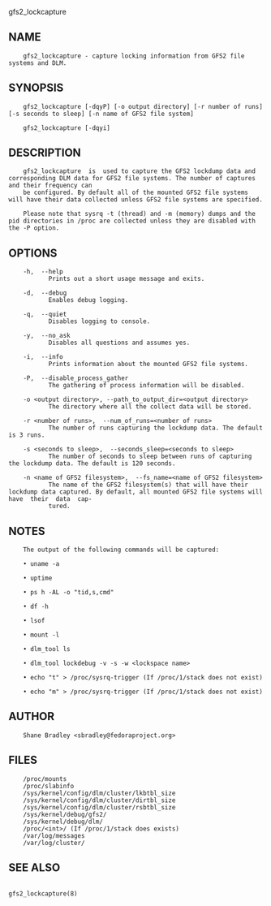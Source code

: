   gfs2_lockcapture
 
## NAME
        gfs2_lockcapture - capture locking information from GFS2 file systems and DLM.
 
## SYNOPSIS
        gfs2_lockcapture [-dqyP] [-o output directory] [-r number of runs] [-s seconds to sleep] [-n name of GFS2 file system]
 
        gfs2_lockcapture [-dqyi]
 
## DESCRIPTION
        gfs2_lockcapture  is  used to capture the GFS2 lockdump data and corresponding DLM data for GFS2 file systems. The number of captures and their frequency can
        be configured. By default all of the mounted GFS2 file systems will have their data collected unless GFS2 file systems are specified.
 
        Please note that sysrq -t (thread) and -m (memory) dumps and the pid directories in /proc are collected unless they are disabled with the -P option.
 
## OPTIONS
        -h,  --help
               Prints out a short usage message and exits.
 
        -d,  --debug
               Enables debug logging.
 
        -q,  --quiet
               Disables logging to console.
 
        -y,  --no_ask
               Disables all questions and assumes yes.
 
        -i,  --info
               Prints information about the mounted GFS2 file systems.
 
        -P,  --disable_process_gather
               The gathering of process information will be disabled.
 
        -o <output directory>, --path_to_output_dir=<output directory>
               The directory where all the collect data will be stored.
 
        -r <number of runs>,  --num_of_runs=<number of runs>
               The number of runs capturing the lockdump data. The default is 3 runs.
 
        -s <seconds to sleep>,  --seconds_sleep=<seconds to sleep>
               The number of seconds to sleep between runs of capturing the lockdump data. The default is 120 seconds.
 
        -n <name of GFS2 filesystem>,  --fs_name=<name of GFS2 filesystem>
               The name of the GFS2 filesystem(s) that will have their lockdump data captured. By default, all mounted GFS2 file systems will have  their  data  cap‐
               tured.
 
## NOTES
        The output of the following commands will be captured:
 
        • uname -a
 
        • uptime
 
        • ps h -AL -o "tid,s,cmd"
 
        • df -h
 
        • lsof
 
        • mount -l
 
        • dlm_tool ls
 
        • dlm_tool lockdebug -v -s -w <lockspace name>
 
        • echo "t" > /proc/sysrq-trigger (If /proc/1/stack does not exist)
 
        • echo "m" > /proc/sysrq-trigger (If /proc/1/stack does not exist)
 
## AUTHOR
        Shane Bradley <sbradley@fedoraproject.org>
 
## FILES
        /proc/mounts
        /proc/slabinfo
        /sys/kernel/config/dlm/cluster/lkbtbl_size
        /sys/kernel/config/dlm/cluster/dirtbl_size
        /sys/kernel/config/dlm/cluster/rsbtbl_size
        /sys/kernel/debug/gfs2/
        /sys/kernel/debug/dlm/
        /proc/<int>/ (If /proc/1/stack does exists)
        /var/log/messages
        /var/log/cluster/
 
## SEE ALSO
                                                                                                                                                  gfs2_lockcapture(8)
